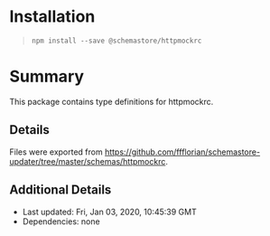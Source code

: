 # Installation
> `npm install --save @schemastore/httpmockrc`

# Summary
This package contains type definitions for httpmockrc.

## Details
Files were exported from https://github.com/ffflorian/schemastore-updater/tree/master/schemas/httpmockrc.

## Additional Details
* Last updated: Fri, Jan 03, 2020, 10:45:39 GMT
* Dependencies: none
